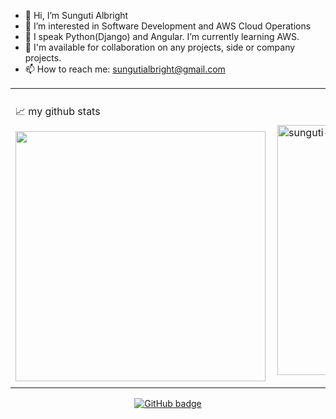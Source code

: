 - 👋 Hi, I’m Sunguti Albright
- 👀 I’m interested in Software Development and AWS Cloud Operations
- 🌱 I speak Python(Django) and Angular.  I’m currently learning AWS.
- 💞️ I'm available for collaboration on any projects, side or company projects.
- 📫 How to reach me: sungutialbright@gmail.com

<center>
  <table>
  <tr>
      <td>
        <p>📈 my github stats </p>
        <p>
          <img width="400px" align="left" src="https://github-readme-stats.vercel.app/api?username=sunguti-albright&count_private=true&show_icons=true&theme=gotham&layout=compact" />
        </p>
    </td>
      <td>
        <br />
        <br />
        <p>
          <img width="400px" src="https://github-readme-streak-stats.herokuapp.com/?user=sunguti-albright&theme=dark" alt="sunguti-albright" />
        </p>
    </td>      
  </tr>   
  </table>
</center>
   
<p align="center">
  <a href="https://github.com/sunguti-albright?tab=followers">
    <img src="https://img.shields.io/github/followers/sunguti-albright?label=Followers&logo=GitHub&style=for-the-badge" alt="GitHub badge" />
  </a>
</p>
<br />
<!---
sunguti-albright/sunguti-albright is a ✨ special ✨ repository because its `README.md` (this file) appears on your GitHub profile.
You can click the Preview link to take a look at your changes.
--->
